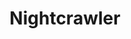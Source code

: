 ---
title: "Nightcrawler"

year: 2014

director: "Dan Gilroy"

summary: "Travis Bickle from Taxi Driver (1976) makes the opposite decision when faced with society's nightly depravity"

comment: "I love the use of corporate bullshit throughout! "

image: "https://media.giphy.com/media/3o7TKvuOivTa8LWiDC/giphy.gif"

imdb: "https://www.imdb.com/title/tt2872718/"

quotes:
  - "I'm a hard worker. I set high goals, and I've been told that I'm persistent."
  - "People who reached the top of the mountain didn't just fall there."
  - "Experts have identified communication as the number one single key to success."
---